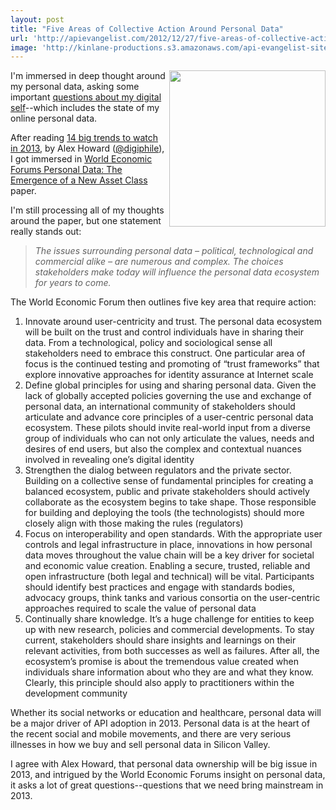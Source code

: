 ```yaml
---
layout: post
title: "Five Areas of Collective Action Around Personal Data"
url: 'http://apievangelist.com/2012/12/27/five-areas-of-collective-action-around-personal-data/'
image: 'http://kinlane-productions.s3.amazonaws.com/api-evangelist-site/blog/world-economic-forum-personal-data-cover.png'
---
```


[<img class="c1" src="https://s3.amazonaws.com/kinlane-productions/api-evangelist/world-economic-forum/world-economic-forum-personal-data-cover.png" alt="" width="250" align="right" />][1]

I'm immersed in deep thought around my personal data, asking some important [questions about my digital self][2]\--which includes the state of my online personal data.

After reading [14 big trends to watch in 2013][3], by Alex Howard ([@digiphile][4]), I got immersed in [World Economic Forums Personal Data: The Emergence of a New Asset Class][1] paper.

I'm still processing all of my thoughts around the paper, but one statement really stands out:

> _The issues surrounding personal data – political, technological and commercial alike – are numerous and complex. The choices stakeholders make today will influence the personal data ecosystem for years to come._

The World Economic Forum then outlines five key area that require action:

  1. Innovate around user-centricity and trust. The personal data ecosystem will be built on the trust and control individuals have in sharing their data. From a technological, policy and sociological sense all stakeholders need to embrace this construct. One particular area of focus is the continued testing and promoting of “trust frameworks” that explore innovative approaches for identity assurance at Internet scale
  2. Define global principles for using and sharing personal data. Given the lack of globally accepted policies governing the use and exchange of personal data, an international community of stakeholders should articulate and advance core principles of a user-centric personal data ecosystem. These pilots should invite real-world input from a diverse group of individuals who can not only articulate the values, needs and desires of end users, but also the complex and contextual nuances involved in revealing one’s digital identity
  3. Strengthen the dialog between regulators and the private sector. Building on a collective sense of fundamental principles for creating a balanced ecosystem, public and private stakeholders should actively collaborate as the ecosystem begins to take shape. Those responsible for building and deploying the tools (the technologists) should more closely align with those making the rules (regulators)
  4. Focus on interoperability and open standards. With the appropriate user controls and legal infrastructure in place, innovations in how personal data moves throughout the value chain will be a key driver for societal and economic value creation. Enabling a secure, trusted, reliable and open infrastructure (both legal and technical) will be vital. Participants should identify best practices and engage with standards bodies, advocacy groups, think tanks and various consortia on the user-centric approaches required to scale the value of personal data
  5. Continually share knowledge. It’s a huge challenge for entities to keep up with new research, policies and commercial developments. To stay current, stakeholders should share insights and learnings on their relevant activities, from both successes as well as failures. After all, the ecosystem’s promise is about the tremendous value created when individuals share information about who they are and what they know. Clearly, this principle should also apply to practitioners within the development community

Whether its social networks or education and healthcare, personal data will be a major driver of API adoption in 2013. Personal data is at the heart of the recent social and mobile movements, and there are very serious illnesses in how we buy and sell personal data in Silicon Valley.

I agree with Alex Howard, that personal data ownership will be big issue in 2013, and intrigued by the World Economic Forums insight on personal data, it asks a lot of great questions--questions that we need bring mainstream in 2013.

   [1]: http://www3.weforum.org/docs/WEF_ITTC_PersonalDataNewAsset_Report_2011.pdf
   [2]: http://personaldata.apievangelist.com/
   [3]: http://radar.oreilly.com/2012/12/14-trends-for-2013.html
   [4]: https://twitter.com/digiphile
